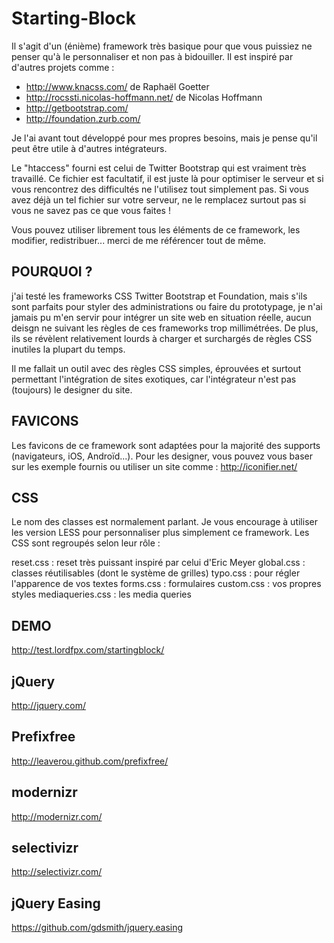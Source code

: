 Starting-Block
=============

Il s'agit d'un (énième) framework très basique pour que vous puissiez ne penser qu'à le personnaliser et non pas à bidouiller. Il est inspiré par d'autres projets comme :
- http://www.knacss.com/ de Raphaël Goetter
- http://rocssti.nicolas-hoffmann.net/ de Nicolas Hoffmann
- http://getbootstrap.com/
- http://foundation.zurb.com/

Je l'ai avant tout développé pour mes propres besoins, mais je pense qu'il peut être utile à d'autres intégrateurs.

Le "htaccess" fourni est celui de Twitter Bootstrap qui est vraiment très travaillé.
Ce fichier est facultatif, il est juste là pour optimiser le serveur et si vous rencontrez des difficultés ne l'utilisez tout simplement pas. Si vous avez déjà un tel fichier sur votre serveur, ne le remplacez surtout pas si vous ne savez pas ce que vous faites !

Vous pouvez utiliser librement tous les éléments de ce framework, les modifier, redistribuer... merci de me référencer tout de même.


POURQUOI ?
----------
j'ai testé les frameworks CSS Twitter Bootstrap et Foundation, mais s'ils sont parfaits pour styler des administrations ou faire du prototypage, je n'ai jamais pu m'en servir pour intégrer un site web en situation réelle, aucun deisgn ne suivant les règles de ces frameworks trop millimétrées. De plus, ils se révèlent relativement lourds à charger et surchargés de règles CSS inutiles la plupart du temps.

Il me fallait un outil avec des règles CSS simples, éprouvées et surtout permettant l'intégration de sites exotiques, car l'intégrateur n'est pas (toujours) le designer du site.


FAVICONS
--------
Les favicons de ce framework sont adaptées pour la majorité des supports (navigateurs, iOS, Androïd...). Pour les designer, vous pouvez vous baser sur les exemple fournis ou utiliser un site comme : http://iconifier.net/


CSS
---
Le nom des classes est normalement parlant. Je vous encourage à utiliser les version LESS pour personnaliser plus simplement ce framework. Les CSS sont regroupés selon leur rôle :

reset.css : reset très puissant inspiré par celui d'Eric Meyer
global.css : classes réutilisables (dont le système de grilles)
typo.css : pour régler l'apparence de vos textes
forms.css : formulaires
custom.css : vos propres styles
mediaqueries.css : les media queries


DEMO
----
http://test.lordfpx.com/startingblock/



jQuery
------
http://jquery.com/

Prefixfree
----------
http://leaverou.github.com/prefixfree/

modernizr
---------
http://modernizr.com/

selectivizr
-----------
http://selectivizr.com/

jQuery Easing
-------------
https://github.com/gdsmith/jquery.easing
